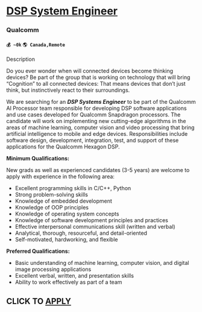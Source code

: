 # [DSP System Engineer](https://www.remotewlb.com/apply/dsp-system-engineer)  
### Qualcomm  
#### `💰 ~0k` `🌎 Canada,Remote`  

Description

Do you ever wonder when will connected devices become thinking devices? Be part of the group that is working on technology that will bring “Cognition” to all connected devices: That means devices that don’t just think, but instinctively react to their surroundings.

We are searching for an **_DSP Systems Engineer_** to be part of the Qualcomm AI Processor team responsible for developing DSP software applications and use cases developed for Qualcomm Snapdragon processors. The candidate will work on implementing new cutting-edge algorithms in the areas of machine learning, computer vision and video processing that bring artificial intelligence to mobile and edge devices. Responsibilities include software design, development, integration, test, and support of these applications for the Qualcomm Hexagon DSP.

 **Minimum Qualifications:**

New grads as well as experienced candidates (3-5 years) are welcome to apply with experience in the following area:

  * Excellent programming skills in C/C++, Python
  * Strong problem-solving skills
  * Knowledge of embedded development
  * Knowledge of OOP principles
  * Knowledge of operating system concepts
  * Knowledge of software development principles and practices
  * Effective interpersonal communications skill (written and verbal)
  * Analytical, thorough, resourceful, and detail-oriented
  * Self-motivated, hardworking, and flexible

 **Preferred Qualifications:**

  * Basic understanding of machine learning, computer vision, and digital image processing applications
  * Excellent verbal, written, and presentation skills
  * Ability to work effectively as part of a team

  
## CLICK TO [APPLY](https://www.remotewlb.com/apply/dsp-system-engineer)


